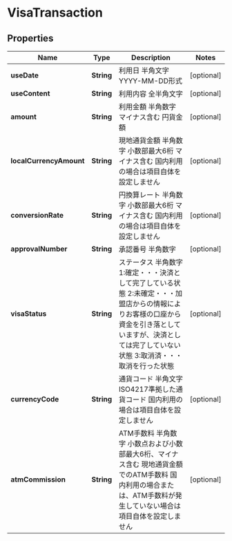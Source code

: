 
# VisaTransaction

## Properties
Name | Type | Description | Notes
------------ | ------------- | ------------- | -------------
**useDate** | **String** | 利用日 半角文字 YYYY-MM-DD形式  | [optional]
**useContent** | **String** | 利用内容 全半角文字 | [optional]
**amount** | **String** | 利用金額 半角数字 マイナス含む 円貨金額 | [optional]
**localCurrencyAmount** | **String** | 現地通貨金額 半角数字 小数部最大6桁 マイナス含む 国内利用の場合は項目自体を設定しません | [optional]
**conversionRate** | **String** | 円換算レート 半角数字 小数部最大6桁 マイナス含む 国内利用の場合は項目自体を設定しません | [optional]
**approvalNumber** | **String** | 承認番号 半角数字 | [optional]
**visaStatus** | **String** | ステータス 半角数字 1:確定・・・決済として完了している状態 2:未確定・・・加盟店からの情報によりお客様の口座から資金を引き落としていますが、決済としては完了していない状態 3:取消済・・・取消を行った状態 | [optional]
**currencyCode** | **String** | 通貨コード 半角文字 ISO4217準拠した通貨コード 国内利用の場合は項目自体を設定しません | [optional]
**atmCommission** | **String** | ATM手数料 半角数字 小数点および小数部最大6桁、マイナス含む 現地通貨金額でのATM手数料 国内利用の場合または、ATM手数料が発生していない場合は項目自体を設定しません  | [optional]
